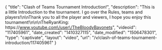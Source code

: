 {
    "title": "Clash of Teams Tournament Introduction!",
    "description": "This is a little Introduction to the tournament.  I go over the Rules, teams and players!\n\nThank you to all the player and viewers, I hope you enjoy this tournament!\n\n\nTheRyanKing: https:\/\/www.youtube.com\/user\/TheBloodyBayonets",
    "videoid": "117405961",
    "date_created": "1410327115",
    "date_modified": "1506478301",
    "type": "captivate",
    "layout": "video",
    "url": "\/v\/clash-of-teams-tournament-introduction\/117405961"
}